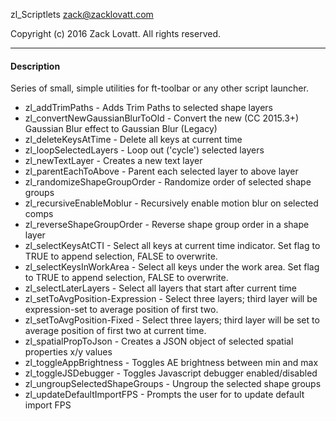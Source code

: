 zl_Scriptlets
zack@zacklovatt.com

Copyright (c) 2016 Zack Lovatt. All rights reserved.

-----------------------
#### Description

Series of small, simple utilities for ft-toolbar or any other script launcher.

* zl_addTrimPaths                - Adds Trim Paths to selected shape layers
* zl_convertNewGaussianBlurToOld - Convert the new (CC 2015.3+) Gaussian Blur effect to Gaussian Blur (Legacy)
* zl_deleteKeysAtTime            - Delete all keys at current time
* zl_loopSelectedLayers          - Loop out ('cycle') selected layers
* zl_newTextLayer                - Creates a new text layer
* zl_parentEachToAbove           - Parent each selected layer to above layer
* zl_randomizeShapeGroupOrder    - Randomize order of selected shape groups
* zl_recursiveEnableMoblur       - Recursively enable motion blur on selected comps
* zl_reverseShapeGroupOrder      - Reverse shape group order in a shape layer
* zl_selectKeysAtCTI             - Select all keys at current time indicator. Set flag to TRUE to append selection, FALSE to overwrite.
* zl_selectKeysInWorkArea        - Select all keys under the work area. Set flag to TRUE to append selection, FALSE to overwrite.
* zl_selectLaterLayers           - Select all layers that start after current time
* zl_setToAvgPosition-Expression - Select three layers; third layer will be expression-set to average position of first two.
* zl_setToAvgPosition-Fixed      - Select three layers; third layer will be set to average position of first two at current time.
* zl_spatialPropToJson           - Creates a JSON object of selected spatial properties x/y values
* zl_toggleAppBrightness		 - Toggles AE brightness between min and max
* zl_toggleJSDebugger		 	 - Toggles Javascript debugger enabled/disabled
* zl_ungroupSelectedShapeGroups  - Ungroup the selected shape groups
* zl_updateDefaultImportFPS      - Prompts the user for to update default import FPS